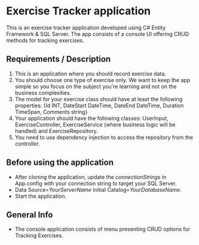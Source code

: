 ﻿# Exercise Tracker application
This is an exercise tracker application developed using C# Entity Framework & SQL Server. The app consists of a console UI offering CRUD methods for tracking exercises.

## Requirements / Description
1) This is an application where you should record exercise data.
2) You should choose one type of exercise only. We want to keep the app simple so you focus on the subject you're learning and not on the business complexities.
3) The model for your exercise class should have at least the following properties: {Id INT, DateStart DateTime, DateEnd DateTime, Duration TimeSpan, Comments string}
4) Your application should have the following classes: UserInput, ExerciseController, ExerciseService (where business logic will be handled) and ExerciseRepository.
5) You need to use dependency injection to access the repository from the controller.

## Before using the application
* After cloning the application, update the *connectionStrings* in App.config with your connection string to target your SQL Server.
* Data Source=*YourServerName* Initial Catalog=*YourDatabaseName*.
* Start the application.

## General Info
* The console application consists of menu presenting CRUD options for Tracking Exercises.